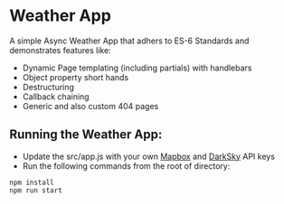 # Weather App

A simple Async Weather App that adhers to ES-6 Standards and demonstrates features like:
* Dynamic Page templating (including partials) with handlebars
* Object property short hands
* Destructuring
* Callback chaining
* Generic and also custom 404 pages 

## Running the Weather App:

* Update the src/app.js with your own [Mapbox](https://www.mapbox.com/) and [DarkSky](https://darksky.net/dev) API keys
* Run the following commands from the root of directory:
``` 
npm install 
npm run start
```

